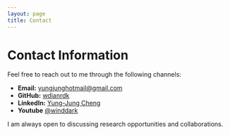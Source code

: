 ```yaml
---
layout: page
title: Contact
---
```


# Contact Information

Feel free to reach out to me through the following channels:

- **Email:** [yungjunghotmail@gmail.com](mailto:yungjunghotmail@gmail.com)
- **GitHub:** [wdianrdk](https://github.com/wdianrdk)
- **LinkedIn:** [Yung-Jung Cheng](https://www.linkedin.com/in/yung-jung-cheng-8242a913a/)
- **Youtube** [@winddark](https://www.youtube.com/@winddark)

I am always open to discussing research opportunities and collaborations.
